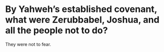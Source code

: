 # By Yahweh’s established covenant, what were Zerubbabel, Joshua, and all the people not to do?

They were not to fear.
